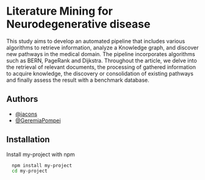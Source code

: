 
# Literature Mining for Neurodegenerative disease

This study aims to develop an automated pipeline that includes various algorithms to retrieve information, analyze a Knowledge graph, and discover new pathways in the medical domain. The pipeline incorporates algorithms such as BERN, PageRank and Dijkstra. Throughout the article, we delve into the retrieval of relevant documents, the processing of gathered information to acquire knowledge, the discovery or consolidation of existing pathways and finally assess the result with a benchmark database.


## Authors

- [@jacons](https://www.github.com/jacons)
- [@GeremiaPompei](https://github.com/GeremiaPompei)


## Installation

Install my-project with npm

```bash
  npm install my-project
  cd my-project
```
    
